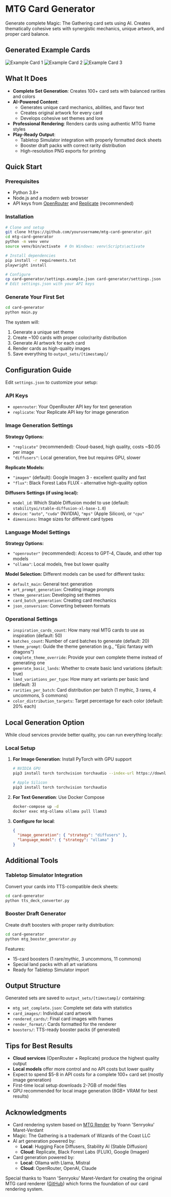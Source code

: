 # MTG Card Generator

Generate complete Magic: The Gathering card sets using AI. Creates thematically cohesive sets with synergistic mechanics, unique artwork, and proper card balance.

## Generated Example Cards

![Example Card 1](example-cards/example1.png)
![Example Card 2](example-cards/example2.png)
![Example Card 3](example-cards/example3.png)

## What It Does

- **Complete Set Generation**: Creates 100+ card sets with balanced rarities and colors
- **AI-Powered Content**: 
  - Generates unique card mechanics, abilities, and flavor text
  - Creates original artwork for every card
  - Develops cohesive set themes and lore
- **Professional Rendering**: Renders cards using authentic MTG frame styles
- **Play-Ready Output**:
  - Tabletop Simulator integration with properly formatted deck sheets
  - Booster draft packs with correct rarity distribution
  - High-resolution PNG exports for printing

## Quick Start

### Prerequisites

- Python 3.8+
- Node.js and a modern web browser
- API keys from [OpenRouter](https://openrouter.ai/) and [Replicate](https://replicate.com/) (recommended)

### Installation

```bash
# Clone and setup
git clone https://github.com/yourusername/mtg-card-generator.git
cd mtg-card-generator
python -m venv venv
source venv/bin/activate  # On Windows: venv\Scripts\activate

# Install dependencies
pip install -r requirements.txt
playwright install

# Configure
cp card-generator/settings.example.json card-generator/settings.json
# Edit settings.json with your API keys
```

### Generate Your First Set

```bash
cd card-generator
python main.py
```

The system will:
1. Generate a unique set theme
2. Create ~100 cards with proper color/rarity distribution
3. Generate AI artwork for each card
4. Render cards as high-quality images
5. Save everything to `output_sets/[timestamp]/`

## Configuration Guide

Edit `settings.json` to customize your setup:

### API Keys
- `openrouter`: Your OpenRouter API key for text generation
- `replicate`: Your Replicate API key for image generation

### Image Generation Settings

**Strategy Options:**
- `"replicate"` (recommended): Cloud-based, high quality, costs ~$0.05 per image
- `"diffusers"`: Local generation, free but requires GPU, slower

**Replicate Models:**
- `"imagen"` (default): Google Imagen 3 - excellent quality and fast
- `"flux"`: Black Forest Labs FLUX - alternative high-quality option

**Diffusers Settings (if using local):**
- `model_id`: Which Stable Diffusion model to use (default: `stabilityai/stable-diffusion-xl-base-1.0`)
- `device`: `"auto"`, `"cuda"` (NVIDIA), `"mps"` (Apple Silicon), or `"cpu"`
- `dimensions`: Image sizes for different card types

### Language Model Settings

**Strategy Options:**
- `"openrouter"` (recommended): Access to GPT-4, Claude, and other top models
- `"ollama"`: Local models, free but lower quality

**Model Selection:**
Different models can be used for different tasks:
- `default_main`: General text generation
- `art_prompt_generation`: Creating image prompts
- `theme_generation`: Developing set themes
- `card_batch_generation`: Creating card mechanics
- `json_conversion`: Converting between formats

### Operational Settings

- `inspiration_cards_count`: How many real MTG cards to use as inspiration (default: 50)
- `batches_count`: Number of card batches to generate (default: 20)
- `theme_prompt`: Guide the theme generation (e.g., "Epic fantasy with dragons")
- `complete_theme_override`: Provide your own complete theme instead of generating one
- `generate_basic_lands`: Whether to create basic land variations (default: true)
- `land_variations_per_type`: How many art variants per basic land (default: 3)
- `rarities_per_batch`: Card distribution per batch (1 mythic, 3 rares, 4 uncommons, 5 commons)
- `color_distribution_targets`: Target percentage for each color (default: 20% each)

## Local Generation Option

While cloud services provide better quality, you can run everything locally:

### Local Setup

1. **For Image Generation**: Install PyTorch with GPU support
   ```bash
   # NVIDIA GPU
   pip3 install torch torchvision torchaudio --index-url https://download.pytorch.org/whl/cu118
   
   # Apple Silicon
   pip3 install torch torchvision torchaudio
   ```

2. **For Text Generation**: Use Docker Compose
   ```bash
   docker-compose up -d
   docker exec mtg-ollama ollama pull llama3
   ```

3. **Configure for local**:
   ```json
   {
     "image_generation": { "strategy": "diffusers" },
     "language_model": { "strategy": "ollama" }
   }
   ```

## Additional Tools

### Tabletop Simulator Integration

Convert your cards into TTS-compatible deck sheets:
```bash
cd card-generator
python tts_deck_converter.py
```

### Booster Draft Generator

Create draft boosters with proper rarity distribution:
```bash
cd card-generator
python mtg_booster_generator.py
```

Features:
- 15-card boosters (1 rare/mythic, 3 uncommons, 11 commons)
- Special land packs with all art variations
- Ready for Tabletop Simulator import

## Output Structure

Generated sets are saved to `output_sets/[timestamp]/` containing:
- `mtg_set_complete.json`: Complete set data with statistics
- `card_images/`: Individual card artwork
- `rendered_cards/`: Final card images with frames
- `render_format/`: Cards formatted for the renderer
- `boosters/`: TTS-ready booster packs (if generated)

## Tips for Best Results

- **Cloud services** (OpenRouter + Replicate) produce the highest quality output
- **Local models** offer more control and no API costs but lower quality
- Expect to spend $5-8 in API costs for a complete 100+ card set (mostly image generation)
- First-time local setup downloads 2-7GB of model files
- GPU recommended for local image generation (8GB+ VRAM for best results)

## Acknowledgments

- Card rendering system based on [MTG Render](https://www.mtgrender.tk/) by Yoann 'Senryoku' Maret-Verdant
- Magic: The Gathering is a trademark of Wizards of the Coast LLC
- AI art generation powered by:
  - **Local**: Hugging Face Diffusers, Stability AI (Stable Diffusion)
  - **Cloud**: Replicate, Black Forest Labs (FLUX), Google (Imagen)
- Card generation powered by:
  - **Local**: Ollama with Llama, Mistral
  - **Cloud**: OpenRouter, OpenAI, Claude

Special thanks to Yoann 'Senryoku' Maret-Verdant for creating the original MTG card renderer ([GitHub](https://github.com/Senryoku)) which forms the foundation of our card rendering system.